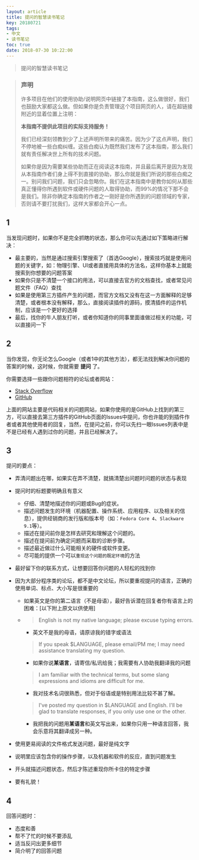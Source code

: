 ```yaml
---
layout: article
title: 提问的智慧读书笔记
key: 20180721
tags:
- 中文
- 读书笔记
toc: true
date: 2018-07-30 10:22:00
---
```

> 提问的智慧读书笔记

> ### 声明
>
> 许多项目在他们的使用协助/说明网页中链接了本指南，这么做很好，我们也鼓励大家都这么做。但如果你是负责管理这个项目网页的人，请在超链接附近的显着位置上注明： 
>
> __本指南不提供此项目的实际支持服务！__
>
> 我们已经深刻领教到少了上述声明所带来的痛苦。因为少了这点声明，我们不停地被一些白痴纠缠。这些白痴认为既然我们发布了这本指南，那么我们就有责任解决世上所有的技术问题。
>
> 如果你是因为需要某些协助而正在阅读这本指南，并且最后离开是因为发现从本指南作者们身上得不到直接的协助，那么你就是我们所说的那些白痴之一。别问我们问题，我们只会忽略你。我们在这本指南中是教你如何从那些真正懂得你所遇到软件或硬件问题的人取得协助，而99%的情况下那不会是我们。除非你确定本指南的作者之一刚好是你所遇到的问题领域的专家，否则请不要打扰我们，这样大家都会开心一点。

<!--more-->

## 1

当发现问题时，如果你不是完全抓瞎的状态，那么你可以先通过如下策略进行解决：

- 最主要的，当然是通过搜索引擎搜索了（首选Google），搜索技巧就是使用问题的关键字，如：物理引擎、UI或者直接用具体的方法名，这样你基本上就能搜索到你想要的问题答案
- 如果你只是不清楚一个接口的用法，可以直接去官方的文档查找，或者常见问题文件（FAQ）查找
- 如果是使用第三方插件产生的问题，而官方文档又没有在这一方面解释的足够清楚，或者根本没有解释，那么，直接阅读插件的源码，摸清插件的运作机制，应该是一个更好的选择
- 最后，找你的牛人朋友打听，或者你知道你的同事里面谁做过相关的功能，可以直接问一下

## 2

当你发现，你无论怎么Google（或者1中的其他方法），都无法找到解决你问题的答案的时候，这时候，你就需要 **提问** 了。

你需要选择一些跟你问题相符的论坛或者网站：

- [Stack Overflow](https://stackoverflow.com/)
- [GitHub](www.github.com)

上面的网站主要是代码相关的问题网站，如果你使用的是GitHub上找到的第三方，可以直接去第三方插件的GitHub页面的Issues中提问，你也许能的到插件作者或者其他使用者的回复，当然，在提问之前，你可以先扫一眼Issues列表中是不是已经有人遇到过你的问题，并且已经解决了。

## 3

提问的要点：

- 弄清问题出在哪，如果实在弄不清楚，就搞清楚出问题时问题的状态与表现

- 提问时的标题要明确且有意义

  - 仔细、清楚地描述你的问题或Bug的症状。
  - 描述问题发生的环境（机器配置、操作系统、应用程序、以及相关的信息），提供经销商的发行版和版本号（如：`Fedora Core 4`、`Slackware 9.1`等）。
  - 描述在提问前你是怎样去研究和理解这个问题的。
  - 描述在提问前为确定问题而采取的诊断步骤。
  - 描述最近做过什么可能相关的硬件或软件变更。
  - 尽可能的提供一个可以`重现这个问题的既定环境`的方法

- 最好留下你的联系方式，让想要回答你问题的人轻松的找到你

- 因为大部分程序类的论坛，都不是中文论坛，所以要重视提问的语言，正确的使用单词、标点、大小写是很重要的

  - 如果英文是你的第二语言（不是母语），最好告诉潜在回复者你有语言上的困难：[以下附上原文以供使用]

  - > English is not my native language; please excuse typing errors.

    - 英文不是我的母语，请原谅我的错字或语法

    > If you speak $LANGUAGE, please email/PM me; I may need assistance translating my question.

    - 如果你说**某语言**，请寄信/私讯给我；我需要有人协助我翻译我的问题

    > I am familiar with the technical terms, but some slang expressions and idioms are difficult for me.

    - 我对技术名词很熟悉，但对于俗语或是特别用法比较不甚了解。

    > I've posted my question in $LANGUAGE and English. I'll be glad to translate responses, if you only use one or the other.

    - 我把我的问题用**某语言**和英文写出来，如果你只用一种语言回答，我会乐意将其翻译成另一种。

- 使用更易阅读的文件格式发送问题，最好是纯文字

- 说明里应该包含你的操作步骤，以及机器和软件的反应，直到问题发生

- 开头就描述问题状态，然后才陈述重现你所卡住的特定步骤

- 要有礼貌！

## 4

回答问题时：

- 态度和善
- 帮不了忙的时候不要添乱
- 适当反问出更多细节
- 简介明了的回答问题
